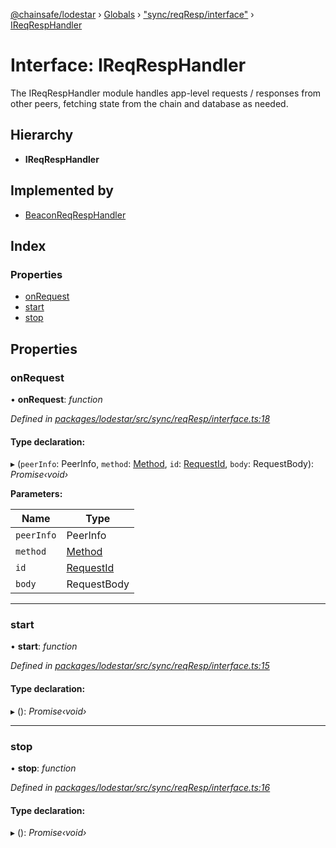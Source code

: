 [@chainsafe/lodestar](../README.md) › [Globals](../globals.md) › ["sync/reqResp/interface"](../modules/_sync_reqresp_interface_.md) › [IReqRespHandler](_sync_reqresp_interface_.ireqresphandler.md)

# Interface: IReqRespHandler

The IReqRespHandler module handles app-level requests / responses from other peers,
fetching state from the chain and database as needed.

## Hierarchy

* **IReqRespHandler**

## Implemented by

* [BeaconReqRespHandler](../classes/_sync_reqresp_reqresp_.beaconreqresphandler.md)

## Index

### Properties

* [onRequest](_sync_reqresp_interface_.ireqresphandler.md#onrequest)
* [start](_sync_reqresp_interface_.ireqresphandler.md#start)
* [stop](_sync_reqresp_interface_.ireqresphandler.md#stop)

## Properties

###  onRequest

• **onRequest**: *function*

*Defined in [packages/lodestar/src/sync/reqResp/interface.ts:18](https://github.com/ChainSafe/lodestar/blob/f41191172/packages/lodestar/src/sync/reqResp/interface.ts#L18)*

#### Type declaration:

▸ (`peerInfo`: PeerInfo, `method`: [Method](../enums/_constants_network_.method.md), `id`: [RequestId](../modules/_constants_network_.md#requestid), `body`: RequestBody): *Promise‹void›*

**Parameters:**

Name | Type |
------ | ------ |
`peerInfo` | PeerInfo |
`method` | [Method](../enums/_constants_network_.method.md) |
`id` | [RequestId](../modules/_constants_network_.md#requestid) |
`body` | RequestBody |

___

###  start

• **start**: *function*

*Defined in [packages/lodestar/src/sync/reqResp/interface.ts:15](https://github.com/ChainSafe/lodestar/blob/f41191172/packages/lodestar/src/sync/reqResp/interface.ts#L15)*

#### Type declaration:

▸ (): *Promise‹void›*

___

###  stop

• **stop**: *function*

*Defined in [packages/lodestar/src/sync/reqResp/interface.ts:16](https://github.com/ChainSafe/lodestar/blob/f41191172/packages/lodestar/src/sync/reqResp/interface.ts#L16)*

#### Type declaration:

▸ (): *Promise‹void›*
